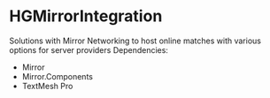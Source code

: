 # HGMirrorIntegration
 Solutions with Mirror Networking to host online matches with various options for server providers
Dependencies:
- Mirror
- Mirror.Components
- TextMesh Pro